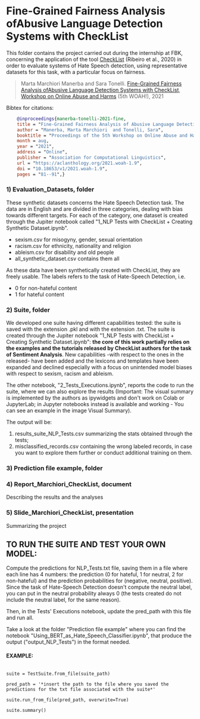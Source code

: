 # Fine-Grained Fairness Analysis ofAbusive Language Detection Systems with CheckList

This folder contains the project carried out during the internship at FBK, concerning the application of the tool [CheckList](https://github.com/marcotcr/checklist) (Ribeiro et al., 2020) in order to evaluate systems of Hate Speech detection, using representative datasets for this task, with a particular focus on fairness.  

> Marta Marchiori Manerba and Sara Tonelli. [Fine-Grained Fairness Analysis ofAbusive Language Detection Systems with CheckList](https://aclanthology.org/2021.woah-1.9/), [Workshop on Online Abuse and Harms](https://www.workshopononlineabuse.com/home) (5th WOAH!), 2021

Bibtex for citations:

```bibtex
    @inproceedings{manerba-tonelli-2021-fine,
    title = "Fine-Grained Fairness Analysis of Abusive Language Detection Systems with {C}heck{L}ist",
    author = "Manerba, Marta Marchiori  and Tonelli, Sara",
    booktitle = "Proceedings of the 5th Workshop on Online Abuse and Harms (WOAH 2021)",
    month = aug,
    year = "2021",
    address = "Online",
    publisher = "Association for Computational Linguistics",
    url = "https://aclanthology.org/2021.woah-1.9",
    doi = "10.18653/v1/2021.woah-1.9",
    pages = "81--91",}
```

### 1) Evaluation_Datasets, folder 
These synthetic datasets concerns the Hate Speech Detection task. The data are in English and are divided in three categories, dealing with bias towards different targets. For each of the category, one dataset is created through the Jupiter notebook called "1_NLP Tests with CheckList + Creating Synthetic Dataset.ipynb".
- sexism.csv for misogyny, gender, sexual orientation
- racism.csv for ethnicity, nationality and religion
- ableism.csv for disability and old people 
- all_synthetic_dataset.csv contains them all 

As these data have been synthetically created with CheckList, they are freely usable. 
The labels refers to the task of Hate-Speech Detection, i.e.
- 0 for non-hateful content 
- 1 for hateful content

### 2) Suite, folder
We developed one suite having different capabilities tested: the suite is saved with the extension .pkl and with the extension .txt. 
The suite is created through the Jupiter notebook "1_NLP Tests with CheckList + Creating Synthetic Dataset.ipynb": **the core of this work partially relies on the examples and the tutorials released by CheckList authors for the task of Sentiment Analysis**. New capabilities -with respect to the ones in the released- have been added and the lexicons and templates have been expanded and declined especially with a focus on unintended model biases with respect to sexism, racism and ableism. 

The other notebook, "2_Tests_Executions.ipynb", reports the code to run the suite, where we can also explore the results (Important: The visual summary is implemented by the authors as ipywidgets and don't work on Colab or JupyterLab; in Jupyter notebooks instead is available and working - You can see an example in the image Visual Summary).

The output will be:
1. results_suite_NLP_Tests.csv summarizing the stats obtained through the tests;
2. misclassified_records.csv containing the wrong labeled records, in case you want to explore them further or conduct additional training on them. 

### 3) Prediction file example, folder


### 4) Report_Marchiori_CheckList, document 
Describing the results and the analyses 

### 5) Slide_Marchiori_CheckList, presentation 
Summarizing the project 

## TO RUN THE SUITE AND TEST YOUR OWN MODEL:
Compute the predictions for NLP_Tests.txt file, saving them in a file where each line has 4 numbers: the prediction (0 for hateful, 1 for neutral, 2 for non-hateful) and the prediction probabilities for (negative, neutral, positive). Since the task of Hate-Speech Detection doesn't compute the neutral label, you can put in the neutral probability always 0 (the tests created do not include the neutral label, for the same reason).

Then, in the Tests' Executions notebook, update the pred_path with this file and run all.

Take a look at the folder "Prediction file example" where you can find the notebook "Using_BERT_as_Hate_Speech_Classifier.ipynb", that produce the output ("output_NLP_Tests") in the format needed.  

#### EXAMPLE: 
```suite_path = '*insert the path of the suite NLP_Tests.pkl*'

suite = TestSuite.from_file(suite_path)

pred_path = '*insert the path to the file where you saved the predictions for the txt file associated with the suite*'

suite.run_from_file(pred_path, overwrite=True)

suite.summary()

```
